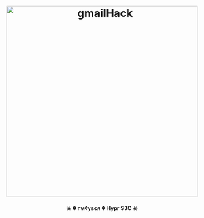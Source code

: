 <h1 align="center">
  <br>
  <a href="https://github.com/tmcybers/Spanner-Hacken-Custom-Project"><img src="spannerlogo.png" width="500px" alt="gmailHack"></a>
</h1>

<h4 align="center">☣️ ☬ тм¢увєя ☬ Hypr S3C ☣️</h4>
